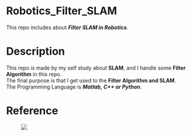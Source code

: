 # Robotics_Filter_SLAM
This repo includes about ***Filter SLAM in Robotics***.    


# Description   
This repo is made by my self study about **SLAM**, and I handle some **Filter Algorithm** in this repo.   
The final purpose is that I get used to the **Filter Algorithm and SLAM**.   
The Programming Language is ***Matlab, C++ or Python***.   

# Reference
<figure>
    <img src="https://image.yes24.com/goods/1543741/XL">
</figure>
